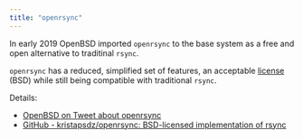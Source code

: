 ```yaml
---
title: "openrsync"
---
```


In early 2019 OpenBSD imported `openrsync` to the base system as a free and
open alternative to traditinal `rsync`.

`openrsync` has a reduced, simplified set of features, an acceptable
[license](/fact/license/) (BSD) while still being compatible with traditional
`rsync`.

Details:

* [OpenBSD on Tweet about openrsync](https://twitter.com/openbsd/status/1094750961107697664?s=21)
* [GitHub - kristapsdz/openrsync: BSD-licensed implementation of rsync](https://github.com/kristapsdz/openrsync)
